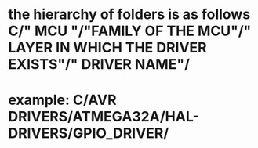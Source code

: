 # the hierarchy of folders is as follows C/" MCU "/"FAMILY OF THE MCU"/" LAYER IN WHICH THE DRIVER EXISTS"/" DRIVER NAME"/
# example: C/AVR DRIVERS/ATMEGA32A/HAL-DRIVERS/GPIO_DRIVER/
